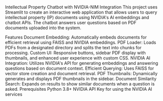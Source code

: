 Intellectual Property Chatbot with NVIDIA-NIM Integration
This project uses Streamlit to create an interactive web application that allows users to query intellectual property (IP) documents using NVIDIA's AI embeddings and chatbot APIs. The chatbot answers user questions based on PDF documents uploaded into the system.

Features
Document Embedding: Automatically embeds documents for efficient retrieval using FAISS and NVIDIA embeddings.
PDF Loader: Loads PDFs from a designated directory and splits the text into chunks for processing.
Custom UI: Responsive buttons, sidebar PDF display with thumbnails, and enhanced user experience with custom CSS.
NVIDIA AI Integration: Utilizes NVIDIA's API for generating embeddings and answering questions based on document context.
Efficient Querying: Uses FAISS for vector store creation and document retrieval.
PDF Thumbnails: Dynamically generates and displays PDF thumbnails in the sidebar.
Document Similarity Search: Expands on results to show similar documents when a question is asked.
Prerequisites
Python 3.8+
NVIDIA API Key for using the NVIDIA AI services
